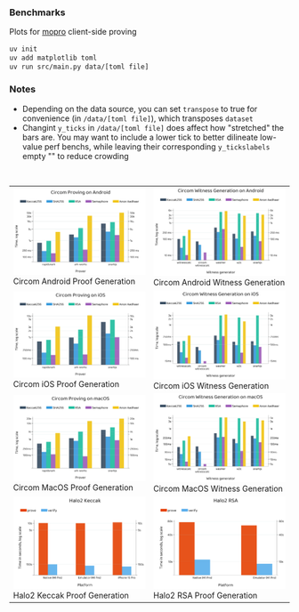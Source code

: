 ### Benchmarks

Plots for [mopro](https://zkmopro.org/docs/performance) client-side proving

```
uv init
uv add matplotlib toml
uv run src/main.py data/[toml file]
```

### Notes
- Depending on the data source, you can set `transpose` to true for convenience (in `/data/[toml file]`), which transposes `dataset`
- Changint `y_ticks` in `/data/[toml file]` does affect how "stretched" the bars are. You may want to include a lower tick to better dilineate low-value perf benchs, while leaving their corresponding `y_tickslabels` empty "" to reduce crowding

<br>

<table>
  <tr>
    <td><img src="plots/circom.android.proof.gen.png" width="400"><br>Circom Android Proof Generation</td>
    <td><img src="plots/circom.android.wit.gen.png" width="400"><br>Circom Android Witness Generation</td>
  </tr>
  <tr>
    <td><img src="plots/circom.ios.proof.gen.png" width="400"><br>Circom iOS Proof Generation</td>
    <td><img src="plots/circom.ios.wit.gen.png" width="400"><br>Circom iOS Witness Generation</td>
  </tr>
  <tr>
    <td><img src="plots/circom.macos.proof.gen.png" width="400"><br>Circom MacOS Proof Generation</td>
    <td><img src="plots/circom.macos.wit.gen.png" width="400"><br>Circom MacOS Witness Generation</td>
  </tr>
  <tr>
    <td><img src="plots/halo2.keccak.proof.gen.png" width="400"><br>Halo2 Keccak Proof Generation</td>
    <td><img src="plots/halo2.rsa.proof.gen.png" width="400"><br>Halo2 RSA Proof Generation</td>
  </tr>
</table>

